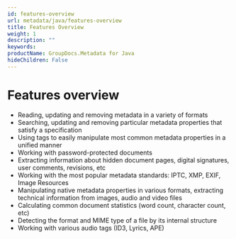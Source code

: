 ```yaml
---
id: features-overview
url: metadata/java/features-overview
title: Features Overview
weight: 1
description: ""
keywords: 
productName: GroupDocs.Metadata for Java
hideChildren: False
---
```

# Features overview

*   Reading, updating and removing metadata in a variety of formats
*   Searching, updating and removing particular metadata properties that satisfy a specification
*   Using tags to easily manipulate most common metadata properties in a unified manner
*   Working with password-protected documents
*   Extracting information about hidden document pages, digital signatures, user comments, revisions, etc
*   Working with the most popular metadata standards: IPTC, XMP, EXIF, Image Resources
*   Manipulating native metadata properties in various formats, extracting technical information from images, audio and video files
*   Calculating common document statistics (word count, character count, etc)
*   Detecting the format and MIME type of a file by its internal structure
*   Working with various audio tags (ID3, Lyrics, APE)
